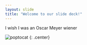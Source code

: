 ```yaml
---
layout: slide
title: "Welcome to our slide deck!"
---
```


I wish I was an Oscar Meyer wiener

![poptocat](https://octodex.github.com/images/poptocat.png)
{: .center}
